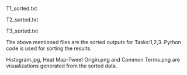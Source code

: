 T1_sorted.txt

T2_sorted.txt

T3_sorted.txt

The above mentioned files are the sorted outputs for Tasks:1,2,3.
Python code is used for sorting the results.

Histogram.jpg, Heat Map-Tweet Origin.png and Common Terms.png are visualizations generated from the sorted data.
